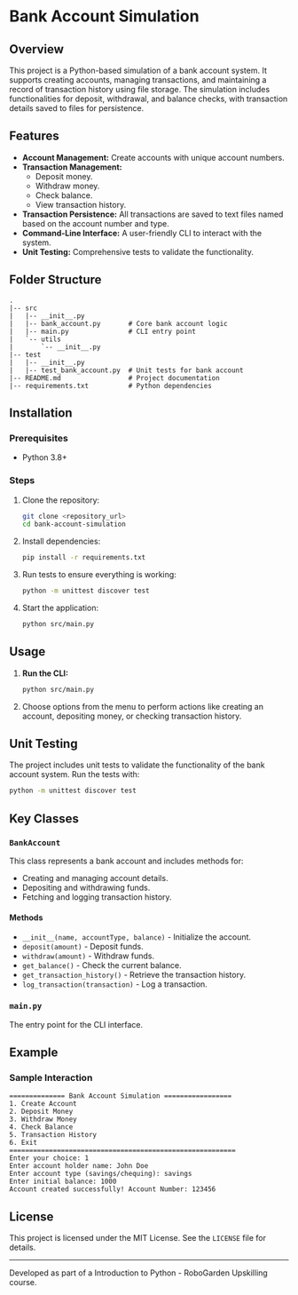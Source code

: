 # Bank Account Simulation

## Overview
This project is a Python-based simulation of a bank account system. It supports creating accounts, managing transactions, and maintaining a record of transaction history using file storage. The simulation includes functionalities for deposit, withdrawal, and balance checks, with transaction details saved to files for persistence.

## Features
- **Account Management:** Create accounts with unique account numbers.
- **Transaction Management:**
  - Deposit money.
  - Withdraw money.
  - Check balance.
  - View transaction history.
- **Transaction Persistence:** All transactions are saved to text files named based on the account number and type.
- **Command-Line Interface:** A user-friendly CLI to interact with the system.
- **Unit Testing:** Comprehensive tests to validate the functionality.

## Folder Structure
```
.
|-- src
|   |-- __init__.py
|   |-- bank_account.py       # Core bank account logic
|   |-- main.py               # CLI entry point
|   `-- utils
|       `-- __init__.py
|-- test
|   |-- __init__.py
|   |-- test_bank_account.py  # Unit tests for bank account
|-- README.md                 # Project documentation
|-- requirements.txt          # Python dependencies
```

## Installation

### Prerequisites
- Python 3.8+

### Steps
1. Clone the repository:
   ```bash
   git clone <repository_url>
   cd bank-account-simulation
   ```
2. Install dependencies:
   ```bash
   pip install -r requirements.txt
   ```
3. Run tests to ensure everything is working:
   ```bash
   python -m unittest discover test
   ```
4. Start the application:
   ```bash
   python src/main.py
   ```

## Usage
1. **Run the CLI:**
   ```bash
   python src/main.py
   ```
2. Choose options from the menu to perform actions like creating an account, depositing money, or checking transaction history.

## Unit Testing
The project includes unit tests to validate the functionality of the bank account system. Run the tests with:
```bash
python -m unittest discover test
```

## Key Classes
### `BankAccount`
This class represents a bank account and includes methods for:
- Creating and managing account details.
- Depositing and withdrawing funds.
- Fetching and logging transaction history.

#### Methods
- `__init__(name, accountType, balance)` - Initialize the account.
- `deposit(amount)` - Deposit funds.
- `withdraw(amount)` - Withdraw funds.
- `get_balance()` - Check the current balance.
- `get_transaction_history()` - Retrieve the transaction history.
- `log_transaction(transaction)` - Log a transaction.

### `main.py`
The entry point for the CLI interface.

## Example
### Sample Interaction
```plaintext
============== Bank Account Simulation =================
1. Create Account
2. Deposit Money
3. Withdraw Money
4. Check Balance
5. Transaction History
6. Exit
=========================================================
Enter your choice: 1
Enter account holder name: John Doe
Enter account type (savings/chequing): savings
Enter initial balance: 1000
Account created successfully! Account Number: 123456
```


## License
This project is licensed under the MIT License. See the `LICENSE` file for details.

---
Developed as part of a Introduction to Python - RoboGarden Upskilling course.
